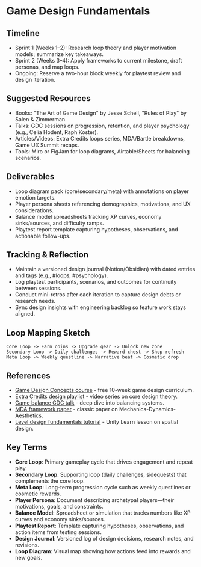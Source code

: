 # Game Design Fundamentals

## Timeline
- Sprint 1 (Weeks 1–2): Research loop theory and player motivation models; summarize key takeaways.
- Sprint 2 (Weeks 3–4): Apply frameworks to current milestone, draft personas, and map loops.
- Ongoing: Reserve a two-hour block weekly for playtest review and design iteration.

## Suggested Resources
- Books: "The Art of Game Design" by Jesse Schell, "Rules of Play" by Salen & Zimmerman.
- Talks: GDC sessions on progression, retention, and player psychology (e.g., Celia Hodent, Raph Koster).
- Articles/Videos: Extra Credits loops series, MDA/Bartle breakdowns, Game UX Summit recaps.
- Tools: Miro or FigJam for loop diagrams, Airtable/Sheets for balancing scenarios.

## Deliverables
- Loop diagram pack (core/secondary/meta) with annotations on player emotion targets.
- Player persona sheets referencing demographics, motivations, and UX considerations.
- Balance model spreadsheets tracking XP curves, economy sinks/sources, and difficulty ramps.
- Playtest report template capturing hypotheses, observations, and actionable follow-ups.

## Tracking & Reflection
- Maintain a versioned design journal (Notion/Obsidian) with dated entries and tags (e.g., #loops, #psychology).
- Log playtest participants, scenarios, and outcomes for continuity between sessions.
- Conduct mini-retros after each iteration to capture design debts or research needs.
- Sync design insights with engineering backlog so feature work stays aligned.

## Loop Mapping Sketch
```text
Core Loop -> Earn coins -> Upgrade gear -> Unlock new zone
Secondary Loop -> Daily challenges -> Reward chest -> Shop refresh
Meta Loop -> Weekly questline -> Narrative beat -> Cosmetic drop
```






## References
- [Game Design Concepts course](https://gamedesignconcepts.wordpress.com/) - free 10-week game design curriculum.
- [Extra Credits design playlist](https://www.youtube.com/playlist?list=PLhyKYa0YJ_5Apx1X9vZ4o8nysZU5R_6N) - video series on core design theory.
- [Game balance GDC talk](https://gdcvault.com/play/1023570/Advanced-Game-Design-Balancing-Multiplayer) - deep dive into balancing systems.
- [MDA framework paper](https://users.cs.northwestern.edu/~hunicke/MDA.pdf) - classic paper on Mechanics-Dynamics-Aesthetics.
- [Level design fundamentals tutorial](https://learn.unity.com/tutorial/level-design-fundamentals) - Unity Learn lesson on spatial design.
## Key Terms
- **Core Loop**: Primary gameplay cycle that drives engagement and repeat play.
- **Secondary Loop**: Supporting loop (daily challenges, sidequests) that complements the core loop.
- **Meta Loop**: Long-term progression cycle such as weekly questlines or cosmetic rewards.
- **Player Persona**: Document describing archetypal players—their motivations, goals, and constraints.
- **Balance Model**: Spreadsheet or simulation that tracks numbers like XP curves and economy sinks/sources.
- **Playtest Report**: Template capturing hypotheses, observations, and action items from testing sessions.
- **Design Journal**: Versioned log of design decisions, research notes, and revisions.
- **Loop Diagram**: Visual map showing how actions feed into rewards and new goals.
